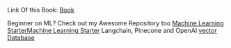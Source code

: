 Link Of this Book: <a href="https://nnfs.io/">Book</a>


Beginner on ML? Check out my Awesome Repository too <a href="https://github.com/Dev-Gaju/Machine-Learning-Starter">Machine Learning StarterMachine Learning Starter</a>
Langchain, Pinecone and OpenAI <a href="https://github.com/Dev-Gaju/-Information-Retrieval-using-Langchain-">vector Database</a>

